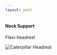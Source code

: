 ```yaml
---
layout: post
---
```


#### Neck Support

Flexi-headrest

![Caterpillar Headrest](https://i.ytimg.com/vi/qENoRmbPOu4/maxresdefault.jpg)
